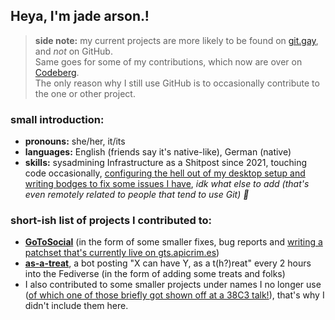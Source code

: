 <!--
## Hi there 👋

**wolfyjade/wolfyjade** is a ✨ _special_ ✨ repository because its `README.md` (this file) appears on your GitHub profile.

Here are some ideas to get you started:

- 🔭 I’m currently working on ...
- 🌱 I’m currently learning ...
- 👯 I’m looking to collaborate on ...
- 🤔 I’m looking for help with ...
- 💬 Ask me about ...
- 📫 How to reach me: ...
- 😄 Pronouns: ...
- ⚡ Fun fact: ...
-->

## Heya, I'm jade arson.!

> **side note:** my current projects are more likely to be found on [git.gay](https://git.gay/wolfyjade), and *not* on GitHub.  
> Same goes for some of my contributions, which now are over on [Codeberg](https://codeberg.org/wolfyjade).  
> The only reason why I still use GitHub is to occasionally contribute to the one or other project.

### small introduction:

- **pronouns:** she/her, it/its
- **languages:** English (friends say it's native-like), German (native)
- **skills:** sysadmining Infrastructure as a Shitpost since 2021, touching code occasionally, [configuring the hell out of my desktop setup and writing bodges to fix some issues I have](https://git.gay/wolfyjade/dotfiles), *idk what else to add (that's even remotely related to people that tend to use Git) 🥴*

### short-ish list of projects I contributed to:

- **[GoToSocial](https://codeberg.org/superseriousbusiness/gotosocial)** (in the form of some smaller fixes, bug reports and [writing a patchset that's currently live on gts.apicrim.es](https://git.gay/wolfyjade/gts.apicrim.es-patchset))
- **[as-a-treat](https://github.com/theresnotime/as-a-treat)**, a bot posting "X can have Y, as a t(h?)reat" every 2 hours into the Fediverse (in the form of adding some treats and folks)
- I also contributed to some smaller projects under names I no longer use ([of which one of those briefly got shown off at a 38C3 talk!](https://media.ccc.de/v/gpn22-244-bash-is-a-systems-programming-language#t=1158)), that's why I didn't include them here.
